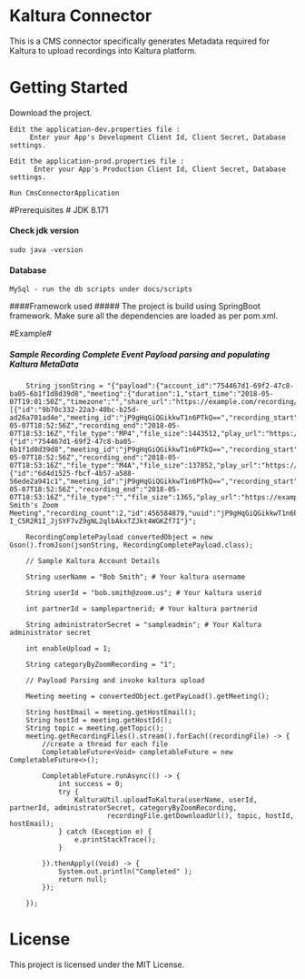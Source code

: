 # Kaltura Connector #
   
   This is a CMS connector specifically generates Metadata required for Kaltura to upload recordings into Kaltura platform. 
   

# Getting Started #
Download the project.

    Edit the application-dev.properties file :  
         Enter your App's Development Client Id, Client Secret, Database settings. 
    
    Edit the application-prod.properties file : 
          Enter your App's Production Client Id, Client Secret, Database settings. 
    
    Run CmsConnectorApplication


#Prerequisites #
     JDK 8.171

#### Check jdk version ####

    sudo java -version

#### Database ####

    MySql - run the db scripts under docs/scripts


####Framework used #####
  The project is build using SpringBoot framework. 
  Make sure all the dependencies are loaded as per pom.xml.
  
  
  
 #Example#
   ##### Sample Recording Complete Event Payload parsing and populating Kaltura MetaData ###### 

        String jsonString = "{"payload":{"account_id":"754467d1-69f2-47c8-ba05-6b1f1d8d39d8","meeting":{"duration":1,"start_time":"2018-05-07T19:01:50Z","timezone":"","share_url":"https://example.com/recording/share/examplefile","recording_files":[{"id":"9b70c332-22a3-40bc-b25d-ad26a701ad4e","meeting_id":"jP9gHqGiQGikkwT1n6PTkQ==","recording_start":"2018-05-07T18:52:56Z","recording_end":"2018-05-07T18:53:16Z","file_type":"MP4","file_size":1443512,"play_url":"https://example.com/recording/play/playfile","download_url":"https://example.com/recording/download/downloadfile","status":"completed"},{"id":"754467d1-69f2-47c8-ba05-6b1f1d8d39d8","meeting_id":"jP9gHqGiQGikkwT1n6PTkQ==","recording_start":"2018-05-07T18:52:56Z","recording_end":"2018-05-07T18:53:16Z","file_type":"M4A","file_size":137852,"play_url":"https://example.com/recording/play/recordingplayfile","download_url":"https://example.com/recording/download/downloadfile","status":"completed"},{"id":"6d4d1525-fbcf-4b57-a588-56ede2a941c1","meeting_id":"jP9gHqGiQGikkwT1n6PTkQ==","recording_start":"2018-05-07T18:52:56Z","recording_end":"2018-05-07T18:53:16Z","file_type":"","file_size":1365,"play_url":"https://example.com/recording/play/recordingplayfile","download_url":"https://example.com/recording/download/downloadfile","status":"completed"}],"total_size":1581364,"topic":"Bob Smith's Zoom Meeting","recording_count":2,"id":456584879,"uuid":"jP9gHqGiQGikkwT1n6PTkQ==","host_id":"SulPWPxdR0ayXUPes8Sd5g","host_email":"Bob.smith@zoom.com"}},"event":"recording_completed","download_token":"eyJhbGciOiJIUzI1NiJ9.eyJpc3MiOiJhcHBsaWNhdGlvbiIsImF1ZCI6ImR6U0JDMFpUTXVsekptOHZ6SEFiQSIsImNsYWltIjp7ImFjY291bnRJZCI6ImR6STFNMExkUVQta1BjRER6NUszVFEiLCJ1c2VySWQiOiJTdWxQV1B4ZFIwYXlYVVBlczhTZDVnIn0sImV4cCI6MTUyNTgwNjIwMjI4NH0.-I_C5R2R1I_JjSYF7vZ9gNL2qlbAkxTZJkt4WGKZf7I"}";

        RecordingCompletePayload convertedObject = new Gson().fromJson(jsonString, RecordingCompletePayload.class);

        // Sample Kaltura Account Details 
        
        String userName = "Bob Smith"; # Your kaltura username 

        String userId = "bob.smith@zoom.us"; # Your kaltura userid

        int partnerId = samplepartnerid; # Your kaltura partnerid

        String administratorSecret = "sampleadmin"; # Your Kaltura administrator secret

        int enableUpload = 1;

        String categoryByZoomRecording = "1";
        
        // Payload Parsing and invoke kaltura upload
        
        Meeting meeting = convertedObject.getPayLoad().getMeeting();

        String hostEmail = meeting.getHostEmail();
        String hostId = meeting.getHostId();
        String topic = meeting.getTopic();
        meeting.getRecordingFiles().stream().forEach((recordingFile) -> {
            //create a thread for each file
            CompletableFuture<Void> completableFuture = new CompletableFuture<>();

            CompletableFuture.runAsync(() -> {
                int success = 0;
                try {
                    KalturaUtil.uploadToKaltura(userName, userId, partnerId, administratorSecret, categoryByZoomRecording,
                            recordingFile.getDownloadUrl(), topic, hostId, hostEmail);
                } catch (Exception e) {
                    e.printStackTrace();
                }

            }).thenApply((Void) -> {
                System.out.println("Completed" );
                return null;
            });

        });




# License #
This project is licensed under the MIT License.

